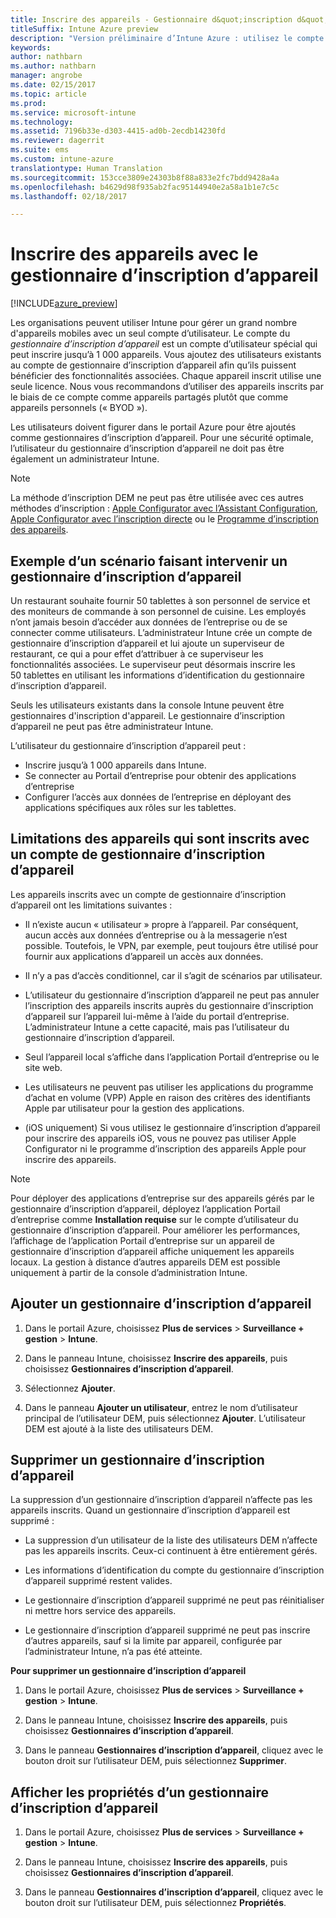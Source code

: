 ```yaml
---
title: Inscrire des appareils - Gestionnaire d&quot;inscription d&quot;appareil
titleSuffix: Intune Azure preview
description: "Version préliminaire d’Intune Azure : utilisez le compte de gestionnaire d’inscription d’appareil pour inscrire des appareils dans Intune. "
keywords: 
author: nathbarn
ms.author: nathbarn
manager: angrobe
ms.date: 02/15/2017
ms.topic: article
ms.prod: 
ms.service: microsoft-intune
ms.technology: 
ms.assetid: 7196b33e-d303-4415-ad0b-2ecdb14230fd
ms.reviewer: dagerrit
ms.suite: ems
ms.custom: intune-azure
translationtype: Human Translation
ms.sourcegitcommit: 153cce3809e24303b8f88a833e2fc7bdd9428a4a
ms.openlocfilehash: b4629d98f935ab2fac95144940e2a58a1b1e7c5c
ms.lasthandoff: 02/18/2017

---
```


# <a name="enroll-devices-using-device-enrollment-manager"></a>Inscrire des appareils avec le gestionnaire d’inscription d’appareil

[!INCLUDE[azure_preview](../includes/azure_preview.md)]

Les organisations peuvent utiliser Intune pour gérer un grand nombre d'appareils mobiles avec un seul compte d’utilisateur. Le compte du *gestionnaire d’inscription d’appareil* est un compte d’utilisateur spécial qui peut inscrire jusqu’à 1 000 appareils. Vous ajoutez des utilisateurs existants au compte de gestionnaire d’inscription d’appareil afin qu’ils puissent bénéficier des fonctionnalités associées. Chaque appareil inscrit utilise une seule licence. Nous vous recommandons d’utiliser des appareils inscrits par le biais de ce compte comme appareils partagés plutôt que comme appareils personnels (« BYOD »).  

Les utilisateurs doivent figurer dans le portail Azure pour être ajoutés comme gestionnaires d’inscription d’appareil. Pour une sécurité optimale, l’utilisateur du gestionnaire d’inscription d’appareil ne doit pas être également un administrateur Intune.

>[!NOTE]
>La méthode d’inscription DEM ne peut pas être utilisée avec ces autres méthodes d’inscription : [Apple Configurator avec l’Assistant Configuration](enroll-ios-devices-with-apple-configurator-and-setup-assistant.md), [Apple Configurator avec l’inscription directe](enroll-ios-devices-with-apple-configurator-and-direct-enrollment.md) ou le [Programme d’inscription des appareils](enroll-ios-devices-using-device-enrollment-program.md). 

## <a name="example-of-a-device-enrollment-manager-scenario"></a>Exemple d’un scénario faisant intervenir un gestionnaire d’inscription d’appareil

Un restaurant souhaite fournir 50 tablettes à son personnel de service et des moniteurs de commande à son personnel de cuisine. Les employés n’ont jamais besoin d’accéder aux données de l’entreprise ou de se connecter comme utilisateurs. L’administrateur Intune crée un compte de gestionnaire d’inscription d’appareil et lui ajoute un superviseur de restaurant, ce qui a pour effet d’attribuer à ce superviseur les fonctionnalités associées. Le superviseur peut désormais inscrire les 50 tablettes en utilisant les informations d’identification du gestionnaire d’inscription d’appareil.

Seuls les utilisateurs existants dans la console Intune peuvent être gestionnaires d'inscription d'appareil. Le gestionnaire d’inscription d’appareil ne peut pas être administrateur Intune.

L’utilisateur du gestionnaire d’inscription d’appareil peut :

-   Inscrire jusqu’à 1 000 appareils dans Intune.
-   Se connecter au Portail d’entreprise pour obtenir des applications d’entreprise
-   Configurer l’accès aux données de l’entreprise en déployant des applications spécifiques aux rôles sur les tablettes.

## <a name="limitations-of-devices-that-are-enrolled-with-a-dem-account"></a>Limitations des appareils qui sont inscrits avec un compte de gestionnaire d’inscription d’appareil

Les appareils inscrits avec un compte de gestionnaire d’inscription d’appareil ont les limitations suivantes :

  - Il n’existe aucun « utilisateur » propre à l’appareil. Par conséquent, aucun accès aux données d’entreprise ou à la messagerie n’est possible. Toutefois, le VPN, par exemple, peut toujours être utilisé pour fournir aux applications d’appareil un accès aux données.

  - Il n’y a pas d’accès conditionnel, car il s’agit de scénarios par utilisateur.

  - L’utilisateur du gestionnaire d’inscription d’appareil ne peut pas annuler l’inscription des appareils inscrits auprès du gestionnaire d’inscription d’appareil sur l’appareil lui-même à l’aide du portail d’entreprise. L’administrateur Intune a cette capacité, mais pas l’utilisateur du gestionnaire d’inscription d’appareil.

  - Seul l’appareil local s’affiche dans l’application Portail d’entreprise ou le site web.
 
  - Les utilisateurs ne peuvent pas utiliser les applications du programme d’achat en volume (VPP) Apple en raison des critères des identifiants Apple par utilisateur pour la gestion des applications.
 
  - (iOS uniquement) Si vous utilisez le gestionnaire d’inscription d’appareil pour inscrire des appareils iOS, vous ne pouvez pas utiliser Apple Configurator ni le programme d’inscription des appareils Apple pour inscrire des appareils.


> [!NOTE]
> Pour déployer des applications d’entreprise sur des appareils gérés par le gestionnaire d’inscription d’appareil, déployez l’application Portail d’entreprise comme **Installation requise** sur le compte d’utilisateur du gestionnaire d’inscription d’appareil.
> Pour améliorer les performances, l’affichage de l’application Portail d’entreprise sur un appareil de gestionnaire d’inscription d’appareil affiche uniquement les appareils locaux. La gestion à distance d’autres appareils DEM est possible uniquement à partir de la console d’administration Intune.


## <a name="add-a-device-enrollment-manager"></a>Ajouter un gestionnaire d’inscription d’appareil

1.  Dans le portail Azure, choisissez **Plus de services** > **Surveillance + gestion** > **Intune**.

2.  Dans le panneau Intune, choisissez **Inscrire des appareils**, puis choisissez **Gestionnaires d’inscription d’appareil**.

3.  Sélectionnez **Ajouter**.

4.  Dans le panneau **Ajouter un utilisateur**, entrez le nom d’utilisateur principal de l’utilisateur DEM, puis sélectionnez **Ajouter**. L’utilisateur DEM est ajouté à la liste des utilisateurs DEM.

## <a name="remove-a-device-enrollment-manager"></a>Supprimer un gestionnaire d’inscription d’appareil

La suppression d’un gestionnaire d’inscription d’appareil n’affecte pas les appareils inscrits. Quand un gestionnaire d’inscription d’appareil est supprimé :

-   La suppression d’un utilisateur de la liste des utilisateurs DEM n’affecte pas les appareils inscrits. Ceux-ci continuent à être entièrement gérés.

-   Les informations d’identification du compte du gestionnaire d’inscription d’appareil supprimé restent valides.

-   Le gestionnaire d’inscription d’appareil supprimé ne peut pas réinitialiser ni mettre hors service des appareils.

-   Le gestionnaire d’inscription d’appareil supprimé ne peut pas inscrire d’autres appareils, sauf si la limite par appareil, configurée par l’administrateur Intune, n’a pas été atteinte.

**Pour supprimer un gestionnaire d’inscription d’appareil**

1. Dans le portail Azure, choisissez **Plus de services** > **Surveillance + gestion** > **Intune**.

2. Dans le panneau Intune, choisissez **Inscrire des appareils**, puis choisissez **Gestionnaires d’inscription d’appareil**.

3. Dans le panneau **Gestionnaires d’inscription d’appareil**, cliquez avec le bouton droit sur l’utilisateur DEM, puis sélectionnez **Supprimer**.

## <a name="view-the-properties-of-a-device-enrollment-manager"></a>Afficher les propriétés d’un gestionnaire d’inscription d’appareil

1. Dans le portail Azure, choisissez **Plus de services** > **Surveillance + gestion** > **Intune**.

2. Dans le panneau Intune, choisissez **Inscrire des appareils**, puis choisissez **Gestionnaires d’inscription d’appareil**.

3. Dans le panneau **Gestionnaires d’inscription d’appareil**, cliquez avec le bouton droit sur l’utilisateur DEM, puis sélectionnez **Propriétés**.

